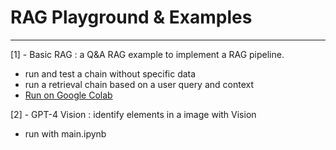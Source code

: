 # RAG Playground & Examples

---
[1] - Basic RAG : a Q&A RAG example to implement a RAG pipeline.
- run and test a chain without specific data
- run a retrieval chain based on a user query and context
- [Run on Google Colab](https://colab.research.google.com/drive/1D9iy4bS-8qxz48Kw-8cNPvNAJa1zB7Ee#scrollTo=oXuv0zLrBkA4)

[2] - GPT-4 Vision : identify elements in a image with Vision
- run with main.ipynb